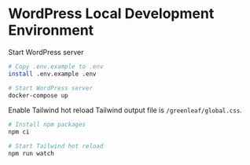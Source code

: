 # WordPress Local Development Environment
Start WordPress server

```sh
# Copy .env.example to .env
install .env.example .env

# Start WordPress server
docker-compose up
```

Enable Tailwind hot reload
Tailwind output file is `/greenleaf/global.css`.

```sh
# Install npm packages
npm ci

# Start Tailwind hot reload
npm run watch
```
